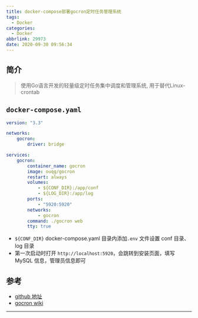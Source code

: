 ```yaml
---
title: docker-compose部署gocron定时任务管理系统
tags:
  - Docker
categories:
  - Docker
abbrlink: 29973
date: 2020-09-30 09:56:34
---
```


## 简介

> 使用Go语言开发的轻量级定时任务集中调度和管理系统, 用于替代Linux-crontab



## `docker-compose.yaml`

```yaml
version: "3.3"

networks:
    gocron:
        driver: bridge

services:
    gocron:
        container_name: gocron
        image: ouqg/gocron
        restart: always
        volumes:
            - ${CONF_DIR}:/app/conf
            - ${LOG_DIR}:/app/log
        ports:
            - "5920:5920"
        networks:
            - gocron
        command: ./gocron web
        tty: true

```

- `${CONF_DIR}` docker-compose.yaml 目录内添加`.env` 文件设置 conf 目录、log 目录
- 第一次启动时打开 `http://localhost:5920`，会跳转到安装页面，填写 MySQL 信息，管理员信息即可

## 参考

- [github 地址](https://github.com/ouqiang/gocron)
- [gocron wiki](https://github.com/ouqiang/gocron/wiki)

---
